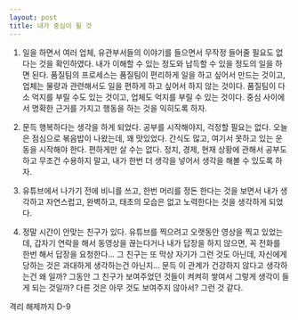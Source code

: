 ```yaml
---
layout: post
title: 내가 중심이 될 것
---
```


1. 일을 하면서 여러 업체, 유관부서들의 이야기를 들으면서 무작정 들어줄 필요도 없다는 것을 확인하였다. 내가 이해할 수 있는 정도와 납득할 수 있을 정도의 일을 하면 된다. 품질팀의 프로세스는 품질팀이 편리하게 일을 하고 싶어서 만드는 것이고, 업체는 물량과 관련해서도 일을 편하게 하고 싶어서 하지 않는 것이다. 품질팀이 다소 억지를 부릴 수도 있는 것이고, 업체도 억지를 부릴 수 있는 것이다. 중심 사이에서 명확한 근거를 가지고 행동을 하는 것을 익히도록 하자. 

2. 문득 행복하다는 생각을 하게 되었다. 공부를 시작해야지, 걱정할 필요는 없다. 오늘은 점심으로 볶음밥이 나왔는데, 꽤 맛있었다. 간식도 많고, 여기서 못하고 있는 운동을 시작해야 한다. 편하게만 살 수는 없다. 정치, 경제, 현재 상황에 관해서 공부도 하고 무조건 수용하지 말고, 내가 한번 더 생각을 넣어서 생각을 해볼 수 있도록 하자.

3. 유튜브에서 나가기 전에 비니를 쓰고, 한번 머리를 정돈 한다는 것을 보면서 내가 생각하고 자연스럽고, 완벽하고, 태초의 모습은 없고 노력한다는 것을 생각하게 되었다. 

4. 정말 시간이 안맞는 친구가 있다. 유튜브를 찍으려고 오랫동안 영상을 찍고 있었는데, 갑자기 연락을 해서 동영상을 끊는다거나 내가 답장을 하지 않으면, 꼭 전화를 한번 해서 답장을 요청한다... 그 친구는 또 막상 자기가 그런 것도 아닌데, 자신에게 당하는 것은 과대하게 생각하는건 아닌지... 문득 이 관계가 건강하지 않다고 생각하는건 왜 일까? 그동안 그 친구가 보여주었던 것들이 켜켜히 쌓여서 그렇게 생각이 들게 되는 것일까? 다른 것은 아무 것도 보여주지 않아서? 그런 것 같다.

격리 해제까지 D-9